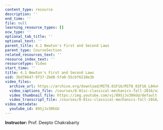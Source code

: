 ```yaml
---
content_type: resource
description: ''
end_time: ''
file: null
learning_resource_types: []
ocw_type: ''
optional_tab_title: ''
optional_text: ''
parent_title: 4.1 Newton's First and Second Laws
parent_type: CourseSection
related_resources_text: ''
resource_index_text: ''
resourcetype: Video
start_time: ''
title: 4.1 Newton's First and Second Laws
uid: 3bd76647-9f37-2bd8-5fa0-55cbf6210e3b
video_files:
  archive_url: https://archive.org/download/MIT8.01F16/MIT8_01F16_L04v01_360p.mp4
  video_captions_file: /courses/8-01sc-classical-mechanics-fall-2016/e229d3465ff15609a25386a64845f9ce_89SjJv30kGU.vtt
  video_thumbnail_file: https://img.youtube.com/vi/89SjJv30kGU/default.jpg
  video_transcript_file: /courses/8-01sc-classical-mechanics-fall-2016/ad3f6672b842949ae14850b35e67ec1c_89SjJv30kGU.pdf
video_metadata:
  youtube_id: 89SjJv30kGU
---
```


**Instructor:** Prof. Deepto Chakrabarty



